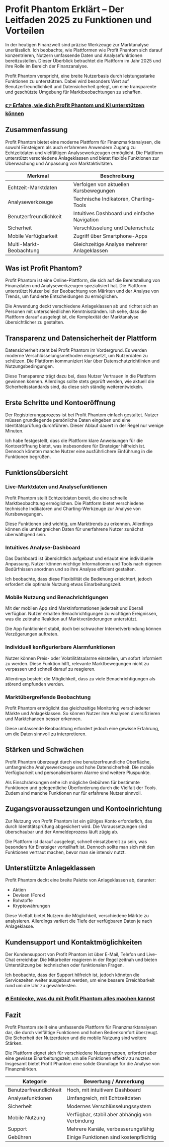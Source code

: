 # Profit Phantom Erklärt – Der Leitfaden 2025 zu Funktionen und Vorteilen
   
In der heutigen Finanzwelt sind präzise Werkzeuge zur Marktanalyse unerlässlich. Ich beobachte, wie Plattformen wie Profit Phantom sich darauf konzentrieren, Nutzern umfassende Daten und Analysefunktionen bereitzustellen. Dieser Überblick betrachtet die Plattform im Jahr 2025 und ihre Rolle im Bereich der Finanzanalyse.

Profit Phantom verspricht, eine breite Nutzerbasis durch leistungsstarke Funktionen zu unterstützen. Dabei wird besonders Wert auf Benutzerfreundlichkeit und Datensicherheit gelegt, um eine transparente und geschützte Umgebung für Marktbeobachtungen zu schaffen.

### [👉 Erfahre, wie dich Profit Phantom und KI unterstützen können](https://t.co/M5LWfviobE)
## Zusammenfassung  
Profit Phantom bietet eine moderne Plattform für Finanzmarktanalysen, die sowohl Einsteigern als auch erfahrenen Anwendern Zugang zu Echtzeitdaten und vielfältigen Analysewerkzeugen ermöglicht. Die Plattform unterstützt verschiedene Anlageklassen und bietet flexible Funktionen zur Überwachung und Anpassung von Marktaktivitäten.

| Merkmal                  | Beschreibung                                   |
|--------------------------|------------------------------------------------|
| Echtzeit-Marktdaten      | Verfolgen von aktuellen Kursbewegungen          |
| Analysewerkzeuge         | Technische Indikatoren, Charting-Tools          |
| Benutzerfreundlichkeit   | Intuitives Dashboard und einfache Navigation    |
| Sicherheit              | Verschlüsselung und Datenschutz                   |
| Mobile Verfügbarkeit    | Zugriff über Smartphone-Apps                      |
| Multi-Markt-Beobachtung | Gleichzeitige Analyse mehrerer Anlageklassen     |

## Was ist Profit Phantom?  
Profit Phantom ist eine Online-Plattform, die sich auf die Bereitstellung von Finanzdaten und Analysewerkzeugen spezialisiert hat. Die Plattform unterstützt Nutzer bei der Beobachtung von Märkten und der Analyse von Trends, um fundierte Entscheidungen zu ermöglichen.

Die Anwendung deckt verschiedene Anlageklassen ab und richtet sich an Personen mit unterschiedlichen Kenntnisständen. Ich sehe, dass die Plattform darauf ausgelegt ist, die Komplexität der Marktanalyse übersichtlicher zu gestalten.

## Transparenz und Datensicherheit der Plattform  
Datensicherheit steht bei Profit Phantom im Vordergrund. Es werden moderne Verschlüsselungsmethoden eingesetzt, um Nutzerdaten zu schützen. Die Plattform kommuniziert klar über Datenschutzrichtlinien und Nutzungsbedingungen.

Diese Transparenz trägt dazu bei, dass Nutzer Vertrauen in die Plattform gewinnen können. Allerdings sollte stets geprüft werden, wie aktuell die Sicherheitsstandards sind, da diese sich ständig weiterentwickeln.

## Erste Schritte und Kontoeröffnung  
Der Registrierungsprozess ist bei Profit Phantom einfach gestaltet. Nutzer müssen grundlegende persönliche Daten eingeben und eine Identitätsprüfung durchführen. Dieser Ablauf dauert in der Regel nur wenige Minuten.

Ich habe festgestellt, dass die Plattform klare Anweisungen für die Kontoeröffnung bietet, was insbesondere für Einsteiger hilfreich ist. Dennoch könnten manche Nutzer eine ausführlichere Einführung in die Funktionen begrüßen.

## Funktionsübersicht  
### Live-Marktdaten und Analysefunktionen  
Profit Phantom stellt Echtzeitdaten bereit, die eine schnelle Marktbeobachtung ermöglichen. Die Plattform bietet verschiedene technische Indikatoren und Charting-Werkzeuge zur Analyse von Kursbewegungen.

Diese Funktionen sind wichtig, um Markttrends zu erkennen. Allerdings können die umfangreichen Daten für unerfahrene Nutzer zunächst überwältigend sein.

### Intuitives Analyse-Dashboard  
Das Dashboard ist übersichtlich aufgebaut und erlaubt eine individuelle Anpassung. Nutzer können wichtige Informationen und Tools nach eigenen Bedürfnissen anordnen und so ihre Analyse effizient gestalten.

Ich beobachte, dass diese Flexibilität die Bedienung erleichtert, jedoch erfordert die optimale Nutzung etwas Einarbeitungszeit.

### Mobile Nutzung und Benachrichtigungen  
Mit der mobilen App sind Marktinformationen jederzeit und überall verfügbar. Nutzer erhalten Benachrichtigungen zu wichtigen Ereignissen, was die zeitnahe Reaktion auf Marktveränderungen unterstützt.

Die App funktioniert stabil, doch bei schwacher Internetverbindung können Verzögerungen auftreten.

### Individuell konfigurierbare Alarmfunktionen  
Nutzer können Preis- oder Volatilitätsalarme einstellen, um sofort informiert zu werden. Diese Funktion hilft, relevante Marktbewegungen nicht zu verpassen und schnell darauf zu reagieren.

Allerdings besteht die Möglichkeit, dass zu viele Benachrichtigungen als störend empfunden werden.

### Marktübergreifende Beobachtung  
Profit Phantom ermöglicht das gleichzeitige Monitoring verschiedener Märkte und Anlageklassen. So können Nutzer ihre Analysen diversifizieren und Marktchancen besser erkennen.

Diese umfassende Beobachtung erfordert jedoch eine gewisse Erfahrung, um die Daten sinnvoll zu interpretieren.

## Stärken und Schwächen  
Profit Phantom überzeugt durch eine benutzerfreundliche Oberfläche, umfangreiche Analysewerkzeuge und hohe Datensicherheit. Die mobile Verfügbarkeit und personalisierbaren Alarme sind weitere Pluspunkte.

Als Einschränkungen sehe ich mögliche Gebühren für bestimmte Funktionen und gelegentliche Überforderung durch die Vielfalt der Tools. Zudem sind manche Funktionen nur für erfahrene Nutzer sinnvoll.

## Zugangsvoraussetzungen und Kontoeinrichtung  
Zur Nutzung von Profit Phantom ist ein gültiges Konto erforderlich, das durch Identitätsprüfung abgesichert wird. Die Voraussetzungen sind überschaubar und der Anmeldeprozess läuft zügig ab.

Die Plattform ist darauf ausgelegt, schnell einsatzbereit zu sein, was besonders für Einsteiger vorteilhaft ist. Dennoch sollte man sich mit den Funktionen vertraut machen, bevor man sie intensiv nutzt.

## Unterstützte Anlageklassen  
Profit Phantom deckt eine breite Palette von Anlageklassen ab, darunter:  
- Aktien  
- Devisen (Forex)  
- Rohstoffe  
- Kryptowährungen  

Diese Vielfalt bietet Nutzern die Möglichkeit, verschiedene Märkte zu analysieren. Allerdings variiert die Tiefe der verfügbaren Daten je nach Anlageklasse.

## Kundensupport und Kontaktmöglichkeiten  
Der Kundensupport von Profit Phantom ist über E-Mail, Telefon und Live-Chat erreichbar. Die Mitarbeiter reagieren in der Regel zeitnah und bieten Unterstützung bei technischen oder funktionalen Fragen.

Ich beobachte, dass der Support hilfreich ist, jedoch könnten die Servicezeiten weiter ausgebaut werden, um eine bessere Erreichbarkeit rund um die Uhr zu gewährleisten.

### [🔥 Entdecke, was du mit Profit Phantom alles machen kannst](https://t.co/M5LWfviobE)
## Fazit  
Profit Phantom stellt eine umfassende Plattform für Finanzmarktanalysen dar, die durch vielfältige Funktionen und hohen Bedienkomfort überzeugt. Die Sicherheit der Nutzerdaten und die mobile Nutzung sind weitere Stärken.

Die Plattform eignet sich für verschiedene Nutzergruppen, erfordert aber eine gewisse Einarbeitungszeit, um alle Funktionen effektiv zu nutzen. Insgesamt bietet Profit Phantom eine solide Grundlage für die Analyse von Finanzmärkten.

| Kategorie              | Bewertung / Anmerkung                          |
|-----------------------|-----------------------------------------------|
| Benutzerfreundlichkeit | Hoch, mit intuitivem Dashboard                 |
| Analysefunktionen     | Umfangreich, mit Echtzeitdaten                  |
| Sicherheit            | Modernes Verschlüsselungssystem                  |
| Mobile Nutzung        | Verfügbar, stabil aber abhängig von Verbindung |
| Support               | Mehrere Kanäle, verbesserungsfähig              |
| Gebühren              | Einige Funktionen sind kostenpflichtig          |